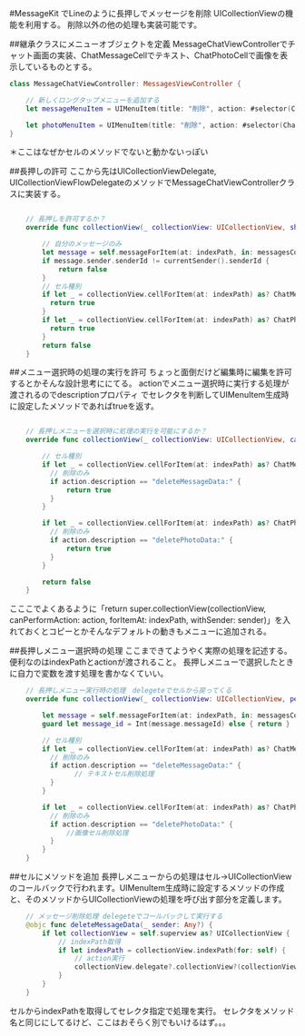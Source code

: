 <!--
title:   MessageKit メッセージの削除
tags:    Swift
id:      bdf575377f471cfaa087
private: false
-->
#MessageKit でLineのように長押しでメッセージを削除
UICollectionViewの機能を利用する。
削除以外の他の処理も実装可能です。

##継承クラスにメニューオブジェクトを定義
MessageChatViewControllerでチャット画面の実装、ChatMessageCellでテキスト、ChatPhotoCellで画像を表示しているものとする。

```swift
class MessageChatViewController: MessagesViewController {

    // 新しくロングタップメニューを追加する
    let messageMenuItem = UIMenuItem(title: "削除", action: #selector(ChatMessageCell.deleteMessageData(_:)))

    let photoMenuItem = UIMenuItem(title: "削除", action: #selector(ChatPhotoCell.deletePhotoData(_:)))
}

```
＊ここはなぜかセルのメソッドでないと動かないっぽい

##長押しの許可
ここから先はUICollectionViewDelegate, UICollectionViewFlowDelegateのメソッドでMessageChatViewControllerクラスに実装する。

```swift

    // 長押しを許可するか？
    override func collectionView(_ collectionView: UICollectionView, shouldShowMenuForItemAt indexPath: IndexPath) -> Bool {

        // 自分のメッセージのみ
        let message = self.messageForItem(at: indexPath, in: messagesCollectionView)
        if message.sender.senderId != currentSender().senderId {
            return false
        }
        // セル種別
        if let _ = collectionView.cellForItem(at: indexPath) as? ChatMessageCell {
          return true
        }
        if let _ = collectionView.cellForItem(at: indexPath) as? ChatPhotoCell {
          return true
        }
        return false
    }

```

##メニュー選択時の処理の実行を許可
ちょっと面倒だけど編集時に編集を許可するとかそんな設計思考ににてる。
actionでメニュー選択時に実行する処理が渡されるのでdescriptionプロパティ でセレクタを判断してUIMenuItem生成時に設定したメソッドであればtrueを返す。

```swift

    // 長押しメニューを選択時に処理の実行を可能にするか？
    override func collectionView(_ collectionView: UICollectionView, canPerformAction action: Selector, forItemAt indexPath: IndexPath, withSender sender: Any?) -> Bool {

        // セル種別
        if let _ = collectionView.cellForItem(at: indexPath) as? ChatMessageCell {
          // 削除のみ
          if action.description == "deleteMessageData:" {
              return true
          }
        }

        if let _ = collectionView.cellForItem(at: indexPath) as? ChatPhotoCell {
          // 削除のみ
          if action.description == "deletePhotoData:" {
              return true
          }
        }

        return false
    }
```
こここでよくあるように「return super.collectionView(collectionView, canPerformAction: action, forItemAt: indexPath, withSender: sender)」を入れておくとコピーとかそんなデフォルトの動きもメニューに追加される。

##長押しメニュー選択時の処理
ここまできてようやく実際の処理を記述する。
便利なのはindexPathとactionが渡されること。
長押しメニューで選択したときに自力で変数を渡す処理を書かなくていい。

```swift
    // 長押しメニュー実行時の処理　delegeteでセルから戻ってくる
    override func collectionView(_ collectionView: UICollectionView, performAction action: Selector, forItemAt indexPath: IndexPath, withSender sender: Any?) {

        let message = self.messageForItem(at: indexPath, in: messagesCollectionView)
        guard let message_id = Int(message.messageId) else { return }

        // セル種別
        if let _ = collectionView.cellForItem(at: indexPath) as? ChatMessageCell {
          // 削除のみ
          if action.description == "deleteMessageData:" {
                // テキストセル削除処理
          }
        }

        if let _ = collectionView.cellForItem(at: indexPath) as? ChatPhotoCell {
          // 削除のみ
          if action.description == "deletePhotoData:" {
              //画像セル削除処理
          }
        }
    }
```

##セルにメソッドを追加
長押しメニューからの処理はセル→UICollectionViewのコールバックで行われます。UIMenuItem生成時に設定するメソッドの作成と、そのメソッドからUICollectionViewの処理を呼び出す部分を定義します。

```swift
    // メッセージ削除処理 delegeteでコールバックして実行する
    @objc func deleteMessageData(_ sender: Any?) {
        if let collectionView = self.superview as? UICollectionView {
            // indexPath取得
            if let indexPath = collectionView.indexPath(for: self) {
                // action実行
                collectionView.delegate?.collectionView?(collectionView, performAction: NSSelectorFromString("deleteMessageData:"), forItemAt: indexPath, withSender: sender)
            }
        }
    }
```

セルからindexPathを取得してセレクタ指定で処理を実行。
セレクタをメソッド名と同じにしてるけど、ここはおそらく別でもいけるはず。。。